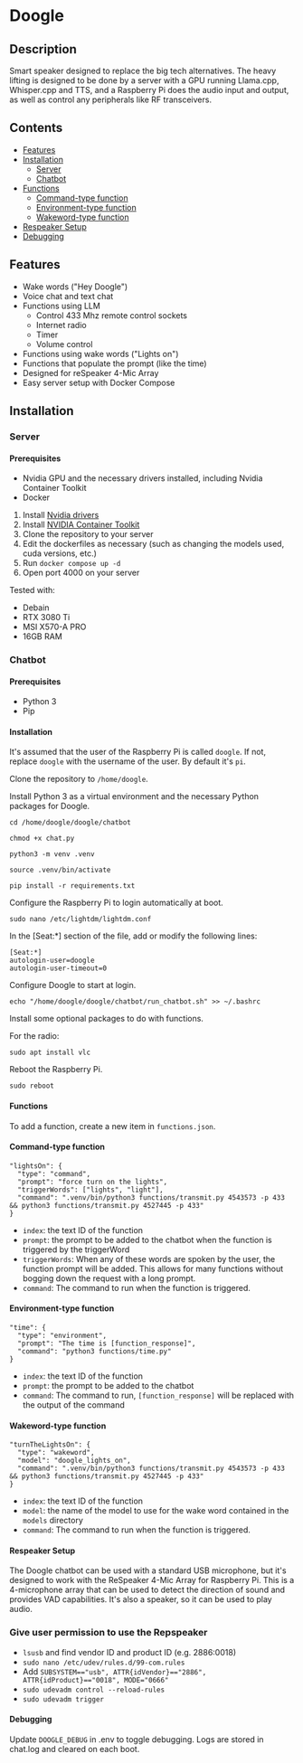 # Doogle

## Description

Smart speaker designed to replace the big tech alternatives. The heavy lifting is designed to be done by a server with a GPU running Llama.cpp, Whisper.cpp and TTS, and a Raspberry Pi does the audio input and output, as well as control any peripherals like RF transceivers.

## Contents
- [Features](#features)
- [Installation](#installation)
  - [Server](#server)
  - [Chatbot](#chatbot)
- [Functions](#functions)
  - [Command-type function](#command-type-function)
  - [Environment-type function](#environment-type-function)
  - [Wakeword-type function](#wakeword-type-function)
- [Respeaker Setup](#respeaker-setup)
- [Debugging](#debugging)

## Features
- Wake words ("Hey Doogle")
- Voice chat and text chat
- Functions using LLM
  - Control 433 Mhz remote control sockets
  - Internet radio
  - Timer
  - Volume control
- Functions using wake words ("Lights on")
- Functions that populate the prompt (like the time)
- Designed for reSpeaker 4-Mic Array
- Easy server setup with Docker Compose

## Installation

### Server

#### Prerequisites

- Nvidia GPU and the necessary drivers installed, including Nvidia Container Toolkit
- Docker

1. Install [Nvidia drivers](https://www.nvidia.co.uk/Download/index.aspx?lang=en-uk)
2. Install [NVIDIA Container Toolkit](https://docs.nvidia.com/datacenter/cloud-native/container-toolkit/latest/install-guide.html)
3. Clone the repository to your server
4. Edit the dockerfiles as necessary (such as changing the models used, cuda versions, etc.)
5. Run `docker compose up -d`
6. Open port 4000 on your server

Tested with:
- Debain
- RTX 3080 Ti
- MSI X570-A PRO
- 16GB RAM

### Chatbot

#### Prerequisites

- Python 3
- Pip

#### Installation

It's assumed that the user of the Raspberry Pi is called `doogle`. If not, replace `doogle` with the username of the user. By default it's `pi`.

Clone the repository to `/home/doogle`.

Install Python 3 as a virtual environment and the necessary Python packages for Doogle.

`cd /home/doogle/doogle/chatbot`

`chmod +x chat.py`

`python3 -m venv .venv`

`source .venv/bin/activate`

`pip install -r requirements.txt`

Configure the Raspberry Pi to login automatically at boot.

`sudo nano /etc/lightdm/lightdm.conf`

In the [Seat:*] section of the file, add or modify the following lines:
```
[Seat:*]
autologin-user=doogle
autologin-user-timeout=0
```

Configure Doogle to start at login.

`echo "/home/doogle/doogle/chatbot/run_chatbot.sh" >> ~/.bashrc`

Install some optional packages to do with functions.

For the radio:

`sudo apt install vlc`

Reboot the Raspberry Pi.

`sudo reboot`

#### Functions

To add a function, create a new item in `functions.json`.

#### Command-type function

```
"lightsOn": {
  "type": "command",
  "prompt": "force turn on the lights",
  "triggerWords": ["lights", "light"],
  "command": ".venv/bin/python3 functions/transmit.py 4543573 -p 433 && python3 functions/transmit.py 4527445 -p 433"
}
```

- `index`: the text ID of the function
- `prompt`: the prompt to be added to the chatbot when the function is triggered by the triggerWord
- `triggerWords`: When any of these words are spoken by the user, the function prompt will be added. This allows for many functions without bogging down the request with a long prompt.
- `command`: The command to run when the function is triggered.

#### Environment-type function

```
"time": {
  "type": "environment",
  "prompt": "The time is [function_response]",
  "command": "python3 functions/time.py"
}
```

- `index`: the text ID of the function
- `prompt`: the prompt to be added to the chatbot
- `command`: The command to run, `[function_response]` will be replaced with the output of the command

#### Wakeword-type function

```
"turnTheLightsOn": {
  "type": "wakeword",
  "model": "doogle_lights_on",
  "command": ".venv/bin/python3 functions/transmit.py 4543573 -p 433 && python3 functions/transmit.py 4527445 -p 433"
}
```

- `index`: the text ID of the function
- `model`: the name of the model to use for the wake word contained in the `models` directory
- `command`: The command to run when the function is triggered.

#### Respeaker Setup

The Doogle chatbot can be used with a standard USB microphone, but it's designed to work with the ReSpeaker 4-Mic Array for Raspberry Pi. This is a 4-microphone array that can be used to detect the direction of sound and provides VAD capabilities. It's also a speaker, so it can be used to play audio.

### Give user permission to use the Repspeaker

- `lsusb` and find vendor ID and product ID (e.g. 2886:0018)
- `sudo nano /etc/udev/rules.d/99-com.rules`
- Add `SUBSYSTEM=="usb", ATTR{idVendor}=="2886", ATTR{idProduct}=="0018", MODE="0666"`
- `sudo udevadm control --reload-rules`
- `sudo udevadm trigger`

#### Debugging

Update `DOOGLE_DEBUG` in .env to toggle debugging. Logs are stored in chat.log and cleared on each boot.


